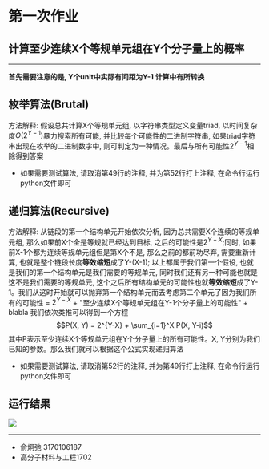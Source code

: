 # 第一次作业

## 计算至少连续X个等规单元组在Y个分子量上的概率
---

**首先需要注意的是, Y个unit中实际有间距为Y-1 计算中有所转换**

## 枚举算法(Brutal)

方法解释: 假设总共计算X个等规单元组, 以字符串类型定义变量triad, 以时间复杂度$O(2^{Y-1})$暴力搜索所有可能, 并比较每个可能性的二进制字符串, 如果triad字符串出现在枚举的二进制数字中, 则可判定为一种情况。最后与所有可能性$2^{Y-1}$相除得到答案

+ 如果需要测试算法, 请取消第49行的注释, 并为第52行打上注释, 在命令行运行python文件即可

## 递归算法(Recursive)

方法解释: 从链段的第一个结构单元开始依次分析, 因为总共需要X个连续的等规单元组, 那么如果前X个全是等规就已经达到目标, 之后的可能性是$2^{Y-X}$;同时, 如果前X-1个都为连续等规单元组但是第X个不是, 那么之前的都前功尽弃, 需要重新计算, 也就是整个链段长度**等效缩短**成了Y-(X-1); 以上都属于我们第一个假设, 也就是我们的第一个结构单元是我们需要的等规单元, 同时我们还有另一种可能也就是这不是我们需要的等规单元, 这个之后所有结构单元的可能性也就**等效缩短**成了Y-1。我们从这时开始就可以抛弃第一个结构单元而去考虑第二个单元了因为我们所有的可能性 = $2^{Y-X}$ + "至少连续X个等规单元组在Y-1个分子量上的可能性" + blabla 我们依次类推可以得到一个方程
$$P(X, Y) = 2^{Y-X} + \sum_{i=1}^X P(X, Y-i)$$
其中P表示至少连续X个等规单元组在Y个分子量上的所有可能性。X, Y分别为我们已知的参数。那么我们就可以根据这个公式实现递归算法

+ 如果需要测试算法, 请取消第52行的注释, 并为第49行打上注释, 在命令行运行python文件即可

## 运行结果

<img src="./1.png" />

---
+ 俞炯弛 3170106187
+ 高分子材料与工程1702
 


